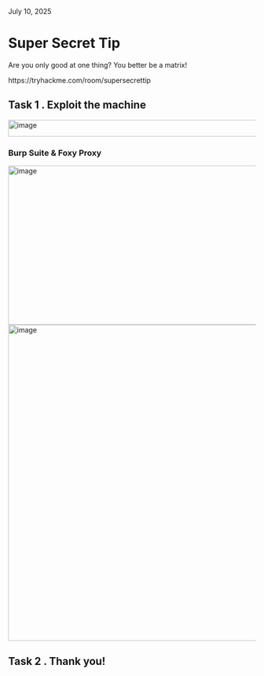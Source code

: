 <p>July 10, 2025</p>
<h1>Super Secret Tip</h1>
<p>Are you only good at one thing? You better be a matrix!</p>

<p>https://tryhackme.com/room/supersecrettip</p>

<h2>Task 1 . Exploit the machine</h2>



<img width="1524" height="34" alt="image" src="https://github.com/user-attachments/assets/46faae01-7944-456e-a7c7-b6c240b72fa4" />



<h3>Burp Suite & Foxy Proxy</h3>

<img width="1281" height="323" alt="image" src="https://github.com/user-attachments/assets/209272ef-36f2-49f2-a806-2923c78afd08" />

<img width="1710" height="642" alt="image" src="https://github.com/user-attachments/assets/9ed49a99-c6f0-4249-b780-3a8f3340d4c6" />




<h2>Task 2 . Thank you!</h2>
